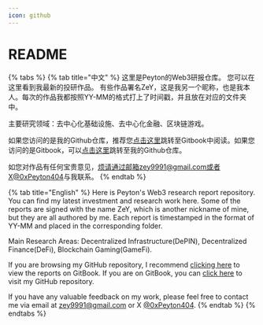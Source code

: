 ```yaml
---
icon: github
---
```


# README

{% tabs %}
{% tab title="中文" %}
这里是Peyton的Web3研报仓库。 您可以在这里看到我最新的投研作品。 有些作品署名ZeY，这是我另一个昵称，也是我本人。每次的作品我都按照YY-MM的格式打上了时间戳，并且放在对应的文件夹中。

主要研究领域：去中心化基础设施、去中心化金融、区块链游戏。

如果您访问的是我的Github仓库，推荐您[点击这里](https://peyton404.gitbook.io/peytons-web3-research-reports)跳转至Gitbook中阅读。如果您访问的是Gitbook，可以[点击这里](https://github.com/zey9991/research\_report)跳转至我的Github仓库。

如您对作品有任何宝贵意见，烦请通过邮箱zey9991@gmail.com或者X[@0xPeyton404](https://x.com/0xPeyton404)与我联系。
{% endtab %}

{% tab title="English" %}
Here is Peyton's Web3 research report repository. You can find my latest investment and research work here. Some of the reports are signed with the name ZeY, which is another nickname of mine, but they are all authored by me. Each report is timestamped in the format of YY-MM and placed in the corresponding folder.

Main Research Areas: Decentralized Infrastructure(DePIN), Decentralized Finance(DeFi), Blockchain Gaming(GameFi).

If you are browsing my GitHub repository, I recommend [clicking here](https://peyton404.gitbook.io/peytons-web3-research-reports) to view the reports on GitBook. If you are on GitBook, you can [click here](https://github.com/zey9991/research\_report) to visit my GitHub repository.

If you have any valuable feedback on my work, please feel free to contact me via email at zey9991@gmail.com or X [@0xPeyton404](https://x.com/0xPeyton404).
{% endtab %}
{% endtabs %}
